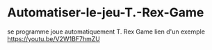 # Automatiser-le-jeu-T.-Rex-Game
se programme joue automatiquement T. Rex Game lien d'un exemple https://youtu.be/V2W1BF7hmZU
